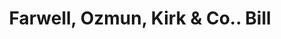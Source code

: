 ---
doi: 10.7916/D8W10HZ6
date_other: '1899'
date_other_textual: '1899'
form: printed ephemera
genre:
- Invoices
name:
- Farwell, Ozmun, Kirk & Co.
object_in_context_url: https://biggert.cul.columbia.edu/items/view/ave_biggert_00666
subject_hierarchical_geographic:
- St. Paul, Minnesota, United States
subject_name:
- Farwell, Ozmun, Kirk & Co.
title: Farwell, Ozmun, Kirk & Co.. Bill
sort_title: Farwell, Ozmun, Kirk & Co.. Bill
call_number: ave_biggert_00666
coordinates:
- 44.94416666666666,-93.0936111111111
pid: ave_biggert_00666
identifiers: ave_biggert_00666
thumbnail: https://derivativo-1.library.columbia.edu/iiif/2/ldpd:345608/full/!256,256/0/native.jpg
permalink: /biggert/ave_biggert_00666/
layout: iiif-image-page
---